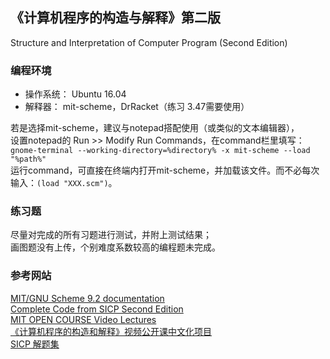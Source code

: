 ## 《计算机程序的构造与解释》第二版
 Structure and Interpretation of Computer Program (Second Edition)

### 编程环境
- 操作系统：	Ubuntu 16.04  
- 解释器：	mit-scheme，DrRacket（练习 3.47需要使用）  

若是选择mit-scheme，建议与notepad搭配使用（或类似的文本编辑器），  
设置notepad的 Run >> Modify Run Commands，在command栏里填写：  
```gnome-terminal --working-directory=%directory% -x mit-scheme --load "%path%"```  
运行command，可直接在终端内打开mit-scheme，并加载该文件。而不必每次输入：```(load "XXX.scm")```。

### 练习题
尽量对完成的所有习题进行测试，并附上测试结果；  
画图题没有上传，个别难度系数较高的编程题未完成。  

### 参考网站
 
[MIT/GNU Scheme 9.2 documentation](https://www.gnu.org/software/mit-scheme/documentation/mit-scheme-ref/)   
[Complete Code from SICP Second Edition](http://mitpress.mit.edu/sites/default/files/sicp/code/index.html)  
[MIT OPEN COURSE Video Lectures](https://ocw.mit.edu/courses/electrical-engineering-and-computer-science/6-001-structure-and-interpretation-of-computer-programs-spring-2005/video-lectures/)  
[《计算机程序的构造和解释》视频公开课中文化项目](https://github.com/DeathKing/Learning-SICP)  
[SICP 解题集](http://sicp.readthedocs.io/en/latest/index.html)  